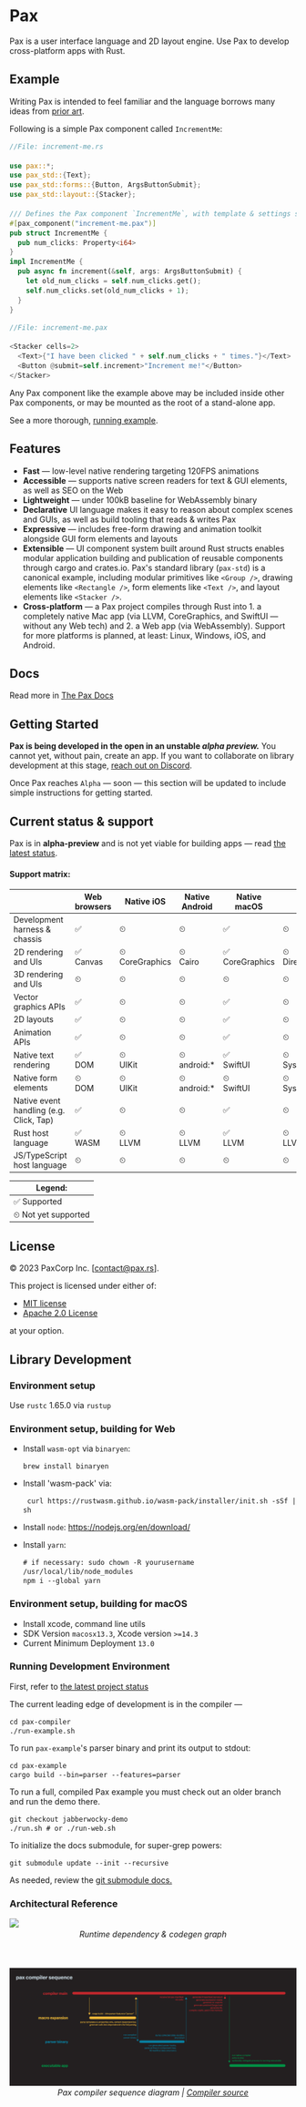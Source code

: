# Pax  

Pax is a user interface language and 2D layout engine.  Use Pax to develop cross-platform apps with Rust.

## Example

Writing Pax is intended to feel familiar and the language borrows many ideas from [prior art](https://docs.pax.rs/intro-goals-prior-art.htmll#prior-art--inspiration).

Following is a simple Pax component called `IncrementMe`:

```rust
//File: increment-me.rs

use pax::*;
use pax_std::{Text};
use pax_std::forms::{Button, ArgsButtonSubmit};
use pax_std::layout::{Stacker};

/// Defines the Pax component `IncrementMe`, with template & settings specified in `increment-me.pax`.
#[pax_component("increment-me.pax")] 
pub struct IncrementMe {
  pub num_clicks: Property<i64>
}
impl IncrementMe {
  pub async fn increment(&self, args: ArgsButtonSubmit) {
    let old_num_clicks = self.num_clicks.get();
    self.num_clicks.set(old_num_clicks + 1);
  }
}
```
```rust
//File: increment-me.pax

<Stacker cells=2>
  <Text>{"I have been clicked " + self.num_clicks + " times."}</Text>
  <Button @submit=self.increment>"Increment me!"</Button>
</Stacker>
```


Any Pax component like the example above may be included inside other Pax components, or may be mounted as the root of a stand-alone app.

See a more thorough, [running example](https://docs.pax.rs/intro-example.html).

## Features

 - **Fast** — low-level native rendering targeting 120FPS animations
 - **Accessible** — supports native screen readers for text & GUI elements, as well as SEO on the Web
 - **Lightweight** — under 100kB baseline for WebAssembly binary 
 - **Declarative** UI language makes it easy to reason about complex scenes and GUIs, as well as build tooling that reads & writes Pax
 - **Expressive** — includes free-form drawing and animation toolkit alongside GUI form elements and layouts
 - **Extensible** — UI component system built around Rust structs enables modular application building and publication of reusable components through cargo and crates.io.  Pax's standard library (`pax-std`) is a canonical example, including modular primitives like `<Group />`, drawing elements like `<Rectangle />`, form elements like `<Text />`, and layout elements like `<Stacker />`.
 - **Cross-platform** — a Pax project compiles through Rust into 1. a completely native Mac app (via LLVM, CoreGraphics, and SwiftUI — without any Web tech) and 2. a Web app (via WebAssembly). Support for more platforms is planned, at least: Linux, Windows, iOS, and Android.


## Docs
Read more in [The Pax Docs](https://docs.pax.rs/)


## Getting Started
**Pax is being developed in the open in an unstable _alpha preview._** You cannot yet, without pain, create an app.  If you want to collaborate on library development at this stage, [reach out on Discord](https://discord.gg/P6vTntC6fr).

Once Pax reaches `Alpha` — soon — this section will be updated to include simple instructions for getting started.


## Current status & support

Pax is in **alpha-preview** and is not yet viable for building apps — read [the latest status](https://docs.pax.rs/status-sept-2022.html).


#### Support matrix:

|                                         | Web browsers  | Native iOS          | Native Android    | Native macOS        | Native Windows              | Native Linux |
|-----------------------------------------|---------------|---------------------|-------------------|---------------------|-----------------------------|--------------|
| Development harness & chassis           | ✅             | ⏲                   | ⏲                 | ✅                   | ⏲                           | ⏲            |
| 2D rendering and UIs                    | ✅ <br/>Canvas | ⏲ <br/>CoreGraphics | ⏲ <br/>Cairo      | ✅ <br/>CoreGraphics | ⏲ <br/>Direct2D             | ⏲ <br/>Cairo |
| 3D rendering and UIs                    | ⏲             | ⏲                   | ⏲                 | ⏲                   | ⏲                           | ⏲            |
| Vector graphics APIs                    | ✅             | ⏲                   | ⏲                 | ✅                   | ⏲                           | ⏲            |
| 2D layouts                              | ✅             | ⏲                   | ⏲                 | ✅                   | ⏲                           | ⏲            |
| Animation APIs                          | ✅             | ⏲                   | ⏲                 | ✅                   | ⏲                           | ⏲            |
| Native text rendering                   | ✅ <br/>DOM    | ⏲ <br/>UIKit        | ⏲ <br/>android:\* | ✅ <br/>SwiftUI      | ⏲ <br/>System.Windows.Forms | ⏲ <br/>GTK   |
| Native form elements                    | ⏲ <br/>DOM    | ⏲ <br/>UIKit        | ⏲ <br/>android:\* | ⏲ <br/>SwiftUI      | ⏲ <br/>System.Windows.Forms | ⏲ <br/>GTK   |
| Native event handling (e.g. Click, Tap) | ✅             | ⏲                   | ⏲                 | ✅                   | ⏲                           | ⏲            |
| Rust host language                      | ✅ <br/>WASM   | ⏲ <br/>LLVM         | ⏲ <br/>LLVM       | ✅ <br/>LLVM         | ⏲ <br/>LLVM                 | ⏲ <br/>LLVM  |
| JS/TypeScript host language             | ⏲             | ⏲                   | ⏲                 | ⏲                   | ⏲                           | ⏲            |

| Legend:             |
|---------------------|
| ✅ Supported         |
| ⏲ Not yet supported |


## License

© 2023 PaxCorp Inc.  [contact@pax.rs].

This project is licensed under either of:
- [MIT license](LICENSE-MIT)
- [Apache 2.0 License](LICENSE-APACHE)

at your option.

## Library Development

### Environment setup

Use `rustc` 1.65.0 via `rustup`


### Environment setup, building for Web

- Install `wasm-opt` via `binaryen`:
   ```shell
   brew install binaryen
   ```

- Install 'wasm-pack' via:
   ```shell
    curl https://rustwasm.github.io/wasm-pack/installer/init.sh -sSf | sh 
   ```

- Install `node`: https://nodejs.org/en/download/

- Install `yarn`:
   ```shell
  # if necessary: sudo chown -R yourusername /usr/local/lib/node_modules 
  npm i --global yarn
   ```

### Environment setup, building for macOS

- Install xcode, command line utils
- SDK Version `macosx13.3`, Xcode version `>=14.3`
- Current Minimum Deployment `13.0`

### Running Development Environment

First, refer to [the latest project status](https://docs.pax.rs/status-sept-2022.html)

The current leading edge of development is in the compiler —
```
cd pax-compiler
./run-example.sh
```

To run `pax-example`'s parser binary and print its output to stdout:
```
cd pax-example
cargo build --bin=parser --features=parser
```

To run a full, compiled Pax example you must check out an older branch and run the demo there.  
```
git checkout jabberwocky-demo
./run.sh # or ./run-web.sh
```

To initialize the docs submodule, for super-grep powers:

```
git submodule update --init --recursive
```

As needed, review the [git submodule docs.](https://git-scm.com/docs/gitsubmodules)


### Architectural Reference

<img src="runtime-arch.png" />
<div style="text-align: center; font-style: italic;">Runtime dependency & codegen graph</div>
<br /><br /><br />
<img src="compiler-sequence.png" />
<div style="text-align: center; font-style: italic;">
Pax compiler sequence diagram | <a href="https://www.github.com/pax-lang/pax/blob/master/pax-compiler/">Compiler source</a>
</div>

